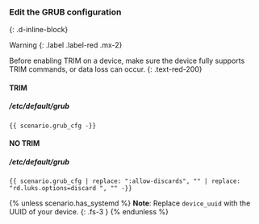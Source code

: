 ### Edit the GRUB configuration
{: .d-inline-block}

Warning
{: .label .label-red .mx-2}

Before enabling TRIM on a device, make sure the device fully supports TRIM commands, or data loss can occur.
{: .text-red-200}

#### TRIM

##### /etc/default/grub
```
{{ scenario.grub_cfg -}}
```

#### NO TRIM

##### /etc/default/grub
```
{{ scenario.grub_cfg | replace: ":allow-discards", "" | replace: "rd.luks.options=discard ", "" -}}
```

{% unless scenario.has_systemd %}
**Note**: Replace `device_uuid` with the UUID of your device.
{: .fs-3 }
{% endunless %}
